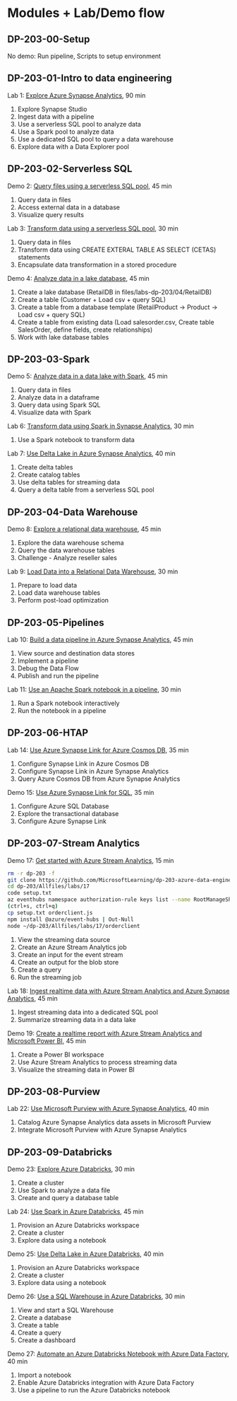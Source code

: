 # Modules + Lab/Demo flow

## DP-203-00-Setup

No demo: Run pipeline, Scripts to setup environment

## DP-203-01-Intro to data engineering

Lab 1: [Explore Azure Synapse Analytics](https://microsoftlearning.github.io/dp-203-azure-data-engineer/Instructions/Labs/01-Explore-Azure-Synapse.html), 90 min

1. Explore Synapse Studio
2. Ingest data with a pipeline
3. Use a serverless SQL pool to analyze data
4. Use a Spark pool to analyze data
5. Use a dedicated SQL pool to query a data warehouse
6. Explore data with a Data Explorer pool

## DP-203-02-Serverless SQL

Demo 2: [Query files using a serverless SQL pool](https://microsoftlearning.github.io/DP-500-Azure-Data-Analyst/Instructions/labs/01-analyze-data-with-sql.html), 45 min

1. Query data in files
2. Access external data in a database
3. Visualize query results

Lab 3: [Transform data using a serverless SQL pool](https://microsoftlearning.github.io/dp-203-azure-data-engineer/Instructions/Labs/03-Transform-data-with-sql.html), 30 min

1. Query data in files
2. Transform data using CREATE EXTERAL TABLE AS SELECT (CETAS) statements
3. Encapsulate data transformation in a stored procedure

Demo 4: [Analyze data in a lake database](https://microsoftlearning.github.io/dp-203-azure-data-engineer/Instructions/Labs/04-Create-a-Lake-Database.html), 45 min

1. Create a lake database (RetailDB in files/labs-dp-203/04/RetailDB)
2. Create a table (Customer + Load csv + query SQL)
3. Create a table from a database template (RetailProduct -> Product -> Load csv + query SQL)
4. Create a table from existing data (Load salesorder.csv, Create table SalesOrder, define fields, create relationships)
5. Work with lake database tables

## DP-203-03-Spark

Demo 5: [Analyze data in a data lake with Spark](https://microsoftlearning.github.io/DP-500-Azure-Data-Analyst/Instructions/labs/02-analyze-files-with-Spark.html), 45 min

1. Query data in files
2. Analyze data in a dataframe
3. Query data using Spark SQL
4. Visualize data with Spark

Lab 6: [Transform data using Spark in Synapse Analytics](https://microsoftlearning.github.io/dp-203-azure-data-engineer/Instructions/Labs/06-Transform-Data-with-Spark.html), 30 min

1. Use a Spark notebook to transform data

Lab 7: [Use Delta Lake in Azure Synapse Analytics](https://microsoftlearning.github.io/dp-203-azure-data-engineer/Instructions/Labs/07-Use-delta-lake.html), 40 min

1. Create delta tables
2. Create catalog tables
3. Use delta tables for streaming data
4. Query a delta table from a serverless SQL pool

## DP-203-04-Data Warehouse

Demo 8: [Explore a relational data warehouse](https://microsoftlearning.github.io/DP-500-Azure-Data-Analyst/Instructions/labs/03-Explore-data-warehouse.html), 45 min

1. Explore the data warehouse schema
2. Query the data warehouse tables
3. Challenge - Analyze reseller sales

Lab 9: [Load Data into a Relational Data Warehouse](https://microsoftlearning.github.io/dp-203-azure-data-engineer/Instructions/Labs/09-Load-Data-into-Data-Warehouse.html), 30 min

1. Prepare to load data
2. Load data warehouse tables
3. Perform post-load optimization

## DP-203-05-Pipelines

Lab 10: [Build a data pipeline in Azure Synapse Analytics](https://microsoftlearning.github.io/dp-203-azure-data-engineer/Instructions/Labs/10-Synpase-pipeline.html), 45 min

1. View source and destination data stores
2. Implement a pipeline
3. Debug the Data Flow
4. Publish and run the pipeline

Lab 11: [Use an Apache Spark notebook in a pipeline](https://microsoftlearning.github.io/dp-203-azure-data-engineer/Instructions/Labs/11-Spark-nobook-in-Synapse-Pipeline.html), 30 min

1. Run a Spark notebook interactively
2. Run the notebook in a pipeline

## DP-203-06-HTAP

Lab 14: [Use Azure Synapse Link for Azure Cosmos DB](https://microsoftlearning.github.io/dp-203-azure-data-engineer/Instructions/Labs/14-Synapselink-cosmos.html), 35 min

1. Configure Synapse Link in Azure Cosmos DB
2. Configure Synapse Link in Azure Synapse Analytics
3. Query Azure Cosmos DB from Azure Synapse Analytics

Demo 15: [Use Azure Synapse Link for SQL](https://microsoftlearning.github.io/dp-203-azure-data-engineer/Instructions/Labs/15-Synapse-link-sql.html), 35 min

1. Configure Azure SQL Database
2. Explore the transactional database
3. Configure Azure Synapse Link

## DP-203-07-Stream Analytics

Demo 17: [Get started with Azure Stream Analytics](https://microsoftlearning.github.io/dp-203-azure-data-engineer/Instructions/Labs/17-stream-analytics.html), 15 min

```bash
rm -r dp-203 -f
git clone https://github.com/MicrosoftLearning/dp-203-azure-data-engineer dp-203
cd dp-203/Allfiles/labs/17
code setup.txt
az eventhubs namespace authorization-rule keys list --name RootManageSharedAccessKey --namespace-name events-dyfk4ryjqex56 --resource-group rg-dp-203 | jq '.primaryConnectionString'
(ctrl+s, ctrl+q)
cp setup.txt orderclient.js
npm install @azure/event-hubs | Out-Null
node ~/dp-203/Allfiles/labs/17/orderclient
```

1. View the streaming data source
2. Create an Azure Stream Analytics job
3. Create an input for the event stream
4. Create an output for the blob store
5. Create a query
6. Run the streaming job

Lab 18: [Ingest realtime data with Azure Stream Analytics and Azure Synapse Analytics](https://microsoftlearning.github.io/dp-203-azure-data-engineer/Instructions/Labs/18-Ingest-stream-synapse.html), 45 min

1. Ingest streaming data into a dedicated SQL pool
2. Summarize streaming data in a data lake

Demo 19: [Create a realtime report with Azure Stream Analytics and Microsoft Power BI](https://microsoftlearning.github.io/dp-203-azure-data-engineer/Instructions/Labs/19-Stream-Power-BI.html), 45 min

1. Create a Power BI workspace
2. Use Azure Stream Analytics to process streaming data
3. Visualize the streaming data in Power BI

## DP-203-08-Purview

Lab 22: [Use Microsoft Purview with Azure Synapse Analytics](https://microsoftlearning.github.io/dp-203-azure-data-engineer/Instructions/Labs/22-Synapse-purview.html), 40 min

1. Catalog Azure Synapse Analytics data assets in Microsoft Purview
2. Integrate Microsoft Purview with Azure Synapse Analytics

## DP-203-09-Databricks

Demo 23: [Explore Azure Databricks](https://microsoftlearning.github.io/dp-203-azure-data-engineer/Instructions/Labs/23-Explore-Azure-Databricks.html), 30 min

1. Create a cluster
2. Use Spark to analyze a data file
3. Create and query a database table

Lab 24: [Use Spark in Azure Databricks](https://microsoftlearning.github.io/dp-203-azure-data-engineer/Instructions/Labs/24-Analyze-Files-in-Azure-Databricks.html), 45 min

1. Provision an Azure Databricks workspace
2. Create a cluster
3. Explore data using a notebook

Demo 25: [Use Delta Lake in Azure Databricks](https://microsoftlearning.github.io/dp-203-azure-data-engineer/Instructions/Labs/25-Delta-lake-in-Azure-Databricks.html), 40 min

1. Provision an Azure Databricks workspace
2. Create a cluster
3. Explore data using a notebook

Demo 26: [Use a SQL Warehouse in Azure Databricks](https://microsoftlearning.github.io/dp-203-azure-data-engineer/Instructions/Labs/26-Azure-Databricks-SQL.html), 30 min

1. View and start a SQL Warehouse
2. Create a database
3. Create a table
4. Create a query
5. Create a dashboard

Demo 27: [Automate an Azure Databricks Notebook with Azure Data Factory](https://microsoftlearning.github.io/dp-203-azure-data-engineer/Instructions/Labs/27-Azure-Databricks-Data-Factory.html), 40 min

1. Import a notebook
2. Enable Azure Databricks integration with Azure Data Factory
3. Use a pipeline to run the Azure Databricks notebook
